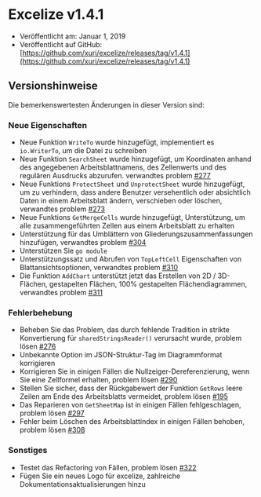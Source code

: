 # Excelize v1.4.1

* Veröffentlicht am: Januar 1, 2019
* Veröffentlicht auf GitHub: [https://github.com/xuri/excelize/releases/tag/v1.4.1](https://github.com/xuri/excelize/releases/tag/v1.4.1)

## Versionshinweise

Die bemerkenswertesten Änderungen in dieser Version sind:

### Neue Eigenschaften

* Neue Funktion `WriteTo` wurde hinzugefügt, implementiert es `io.WriterTo`, um die Datei zu schreiben
* Neue Funktion `SearchSheet` wurde hinzugefügt, um Koordinaten anhand des angegebenen Arbeitsblattnamens, des Zellenwerts und des regulären Ausdrucks abzurufen. verwandtes problem [#277](https://github.com/xuri/excelize/issues/277)
* Neue Funktions `ProtectSheet` und `UnprotectSheet` wurde hinzugefügt, um zu verhindern, dass andere Benutzer versehentlich oder absichtlich Daten in einem Arbeitsblatt ändern, verschieben oder löschen, verwandtes problem [#273](https://github.com/xuri/excelize/issues/273)
* Neue Funktions `GetMergeCells` wurde hinzugefügt, Unterstützung, um alle zusammengeführten Zellen aus einem Arbeitsblatt zu erhalten
* Unterstützung für das Umblättern von Gliederungszusammenfassungen hinzufügen, verwandtes problem [#304](https://github.com/xuri/excelize/issues/304)
* Unterstützen Sie `go module`
* Unterstützungssatz und Abrufen von `TopLeftCell` Eigenschaften von Blattansichtsoptionen, verwandtes problem [#310](https://github.com/xuri/excelize/issues/310)
* Die Funktion `AddChart` unterstützt jetzt das Erstellen von 2D / 3D-Flächen, gestapelten Flächen, 100% gestapelten Flächendiagrammen, verwandtes problem [#311](https://github.com/xuri/excelize/issues/311)

### Fehlerbehebung

* Beheben Sie das Problem, das durch fehlende Tradition in strikte Konvertierung für `sharedStringsReader()` verursacht wurde, problem lösen [#276](https://github.com/xuri/excelize/issues/276)
* Unbekannte Option im JSON-Struktur-Tag im Diagrammformat korrigieren
* Korrigieren Sie in einigen Fällen die Nullzeiger-Dereferenzierung, wenn Sie eine Zellformel erhalten, problem lösen [#290](https://github.com/xuri/excelize/issues/290)
* Stellen Sie sicher, dass der Rückgabewert der Funktion `GetRows` leere Zeilen am Ende des Arbeitsblatts vermeidet, problem lösen [#195](https://github.com/xuri/excelize/issues/195)
* Das Reparieren von `GetSheetMap` ist in einigen Fällen fehlgeschlagen, problem lösen [#297](https://github.com/xuri/excelize/issues/297)
* Fehler beim Löschen des Arbeitsblattindex in einigen Fällen behoben, problem lösen [#308](https://github.com/xuri/excelize/issues/308)

### Sonstiges

* Testet das Refactoring von Fällen, problem lösen [#322](https://github.com/xuri/excelize/issues/322)
* Fügen Sie ein neues Logo für excelize, zahlreiche Dokumentationsaktualisierungen hinzu
